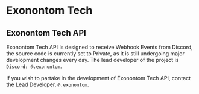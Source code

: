 # Exonontom Tech
## Exonontom Tech API
Exonontom Tech API Is designed to receive Webhook Events from Discord, the source code is currently set to Private, as it is still undergoing major development changes every day.
The lead developer of the project is `Discord: @.exonontom`.

If you wish to partake in the development of Exonontom Tech API, contact the Lead Developer, `@.exonontom`.
